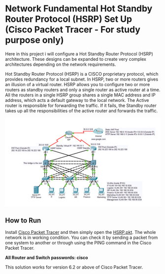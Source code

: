 # Network Fundamental Hot Standby Router Protocol (HSRP) Set Up (Cisco Packet Tracer - For study purpose only)
Here in this project i will configure a Hot Standby Router Protocol (HSRP) architecture. These designs can be expanded to create very complex architectures depending on the network requirements.

Hot Standby Router Protocol (HSRP) is a CISCO proprietary protocol, which provides redundancy for a local subnet. In HSRP, two or more routers gives an illusion of a virtual router. HSRP allows you to configure two or more routers as standby routers and only a single router as active router at a time. All the routers in a single HSRP group shares a single MAC address and IP address, which acts a default gateway to the local network. The Active router is responsible for forwarding the traffic. If it fails, the Standby router takes up all the responsibilities of the active router and forwards the traffic.

![network design](/hsrp.PNG)

## How to Run
Install [Cisco Packet Tracer](https://www.netacad.com/courses/packet-tracer) and then simply open the [HSRP.pkt](https://github.com/weixiong15/Network_Fundamental_HSRP/blob/master/HSRP.pkt). The whole network is in working condition. You can check it by sending a packet from one system to another or through using the PING command in the Cisco Packet Tracer.

**All Router and Switch passwords: cisco**

This solution works for version 6.2 or above of Cisco Packet Tracer.
